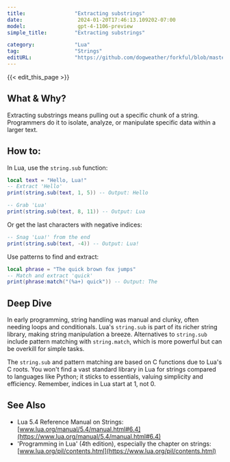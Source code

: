 ```yaml
---
title:                "Extracting substrings"
date:                  2024-01-20T17:46:13.109202-07:00
model:                 gpt-4-1106-preview
simple_title:         "Extracting substrings"

category:             "Lua"
tag:                  "Strings"
editURL:              "https://github.com/dogweather/forkful/blob/master/content/en/lua/extracting-substrings.md"
---
```


{{< edit_this_page >}}

## What & Why?
Extracting substrings means pulling out a specific chunk of a string. Programmers do it to isolate, analyze, or manipulate specific data within a larger text.

## How to:
In Lua, use the `string.sub` function:

```lua
local text = "Hello, Lua!"
-- Extract 'Hello'
print(string.sub(text, 1, 5)) -- Output: Hello

-- Grab 'Lua'
print(string.sub(text, 8, 11)) -- Output: Lua
```

Or get the last characters with negative indices:

```lua
-- Snag 'Lua!' from the end
print(string.sub(text, -4)) -- Output: Lua!
```

Use patterns to find and extract:

```lua
local phrase = "The quick brown fox jumps"
-- Match and extract 'quick'
print(phrase:match("(%a+) quick")) -- Output: The
```

## Deep Dive
In early programming, string handling was manual and clunky, often needing loops and conditionals. Lua's `string.sub` is part of its richer string library, making string manipulation a breeze. Alternatives to `string.sub` include pattern matching with `string.match`, which is more powerful but can be overkill for simple tasks.

The `string.sub` and pattern matching are based on C functions due to Lua's C roots. You won't find a vast standard library in Lua for strings compared to languages like Python; it sticks to essentials, valuing simplicity and efficiency. Remember, indices in Lua start at 1, not 0.

## See Also
- Lua 5.4 Reference Manual on Strings: [www.lua.org/manual/5.4/manual.html#6.4](https://www.lua.org/manual/5.4/manual.html#6.4)
- 'Programming in Lua' (4th edition), especially the chapter on strings: [www.lua.org/pil/contents.html](https://www.lua.org/pil/contents.html)
